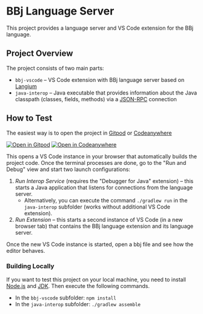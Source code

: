 # BBj Language Server

This project provides a language server and VS Code extension for the BBj language.

## Project Overview

The project consists of two main parts:

 * `bbj-vscode` – VS Code extension with BBj language server based on [Langium](https://langium.org/)
 * `java-interop` – Java executable that provides information about the Java classpath (classes, fields, methods) via a [JSON-RPC](https://www.jsonrpc.org/) connection

## How to Test

The easiest way is to open the project in [Gitpod](https://gitpod.io/) or [Codeanywhere](https://codeanywhere.com)

[![Open in Gitpod](https://gitpod.io/button/open-in-gitpod.svg)](https://gitpod.io/#https://github.com/BBx-Kitchen/bbj-language-server) [![Open in Codeanywhere](https://codeanywhere.com/img/open-in-codeanywhere-btn.svg)](https://app.codeanywhere.com/#https://github.com/BBx-Kitchen/bbj-language-server)

This opens a VS Code instance in your browser that automatically builds the project code. Once the terminal processes are done, go to the "Run and Debug" view and start two launch configurations:

 1. _Run Interop Service_ (requires the "Debugger for Java" extension) – this starts a Java application that listens for connections from the language server.
    * Alternatively, you can execute the command `./gradlew run` in the `java-interop` subfolder (works without additional VS Code extension).
 2. _Run Extension_ – this starts a second instance of VS Code (in a new browser tab) that contains the BBj language extension and its language server.

Once the new VS Code instance is started, open a bbj file and see how the editor behaves.

### Building Locally

If you want to test this project on your local machine, you need to install [Node.js](https://nodejs.org/) and [JDK](https://openjdk.org/). Then execute the following commands.

 * In the `bbj-vscode` subfolder: `npm install`
 * In the `java-interop` subfolder: `./gradlew assemble`
